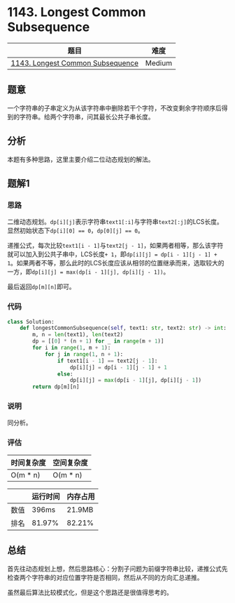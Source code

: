 # 1143. Longest Common Subsequence

| 题目 | 难度 |
| ---- | ---- |
| [1143. Longest Common Subsequence](https://leetcode.com/problems/longest-common-subsequence/) | Medium |

## 题意

一个字符串的子串定义为从该字符串中删除若干个字符，不改变剩余字符顺序后得到的字符串。给两个字符串，问其最长公共子串长度。

## 分析

本题有多种思路，这里主要介绍二位动态规划的解法。

## 题解1

### 思路

二维动态规划。`dp[i][j]`表示字符串`text1[:i]`与字符串`text2[:j]`的LCS长度。显然初始状态下`dp[i][0] == 0`，`dp[0][j] == 0`。

递推公式，每次比较`text1[i - 1]`与`text2[j - 1]`，如果两者相等，那么该字符就可以加入到公共子串中，LCS长度`+ 1`，即`dp[i][j] = dp[i - 1][j - 1] + 1`。如果两者不等，那么此时的LCS长度应该从相邻的位置继承而来，选取较大的一方，即`dp[i][j] = max(dp[i - 1][j], dp[i][j - 1])`。

最后返回`dp[m][n]`即可。

### 代码

```python
class Solution:
    def longestCommonSubsequence(self, text1: str, text2: str) -> int:
        m, n = len(text1), len(text2)
        dp = [[0] * (n + 1) for _ in range(m + 1)]
        for i in range(1, m + 1):
            for j in range(1, n + 1):
                if text1[i - 1] == text2[j - 1]:
                    dp[i][j] = dp[i - 1][j - 1] + 1
                else:
                    dp[i][j] = max(dp[i - 1][j], dp[i][j - 1])
        return dp[m][n]
```

### 说明

同分析。

### 评估

| 时间复杂度 | 空间复杂度 |
| ---- | ---- |
| O(m * n) | O(m * n) |

| | 运行时间 | 内存占用 |
| ---- | ---- | ---- |
| 数值 | 396ms | 21.9MB |
| 排名 | 81.97% | 82.21% |

## 总结

首先往动态规划上想，然后思路核心：分割子问题为前缀字符串比较，递推公式先检查两个字符串的对应位置字符是否相同，然后从不同的方向汇总递推。

虽然最后算法比较模式化，但是这个思路还是很值得思考的。

